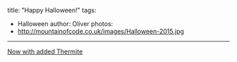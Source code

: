 title: "Happy Halloween!"
tags:
- Halloween
author: Oliver
photos:
- http://mountainofcode.co.uk/images/Halloween-2015.jpg
---

[Now with added Thermite](https://www.youtube.com/watch?v=g5vVfUbu3yA)
